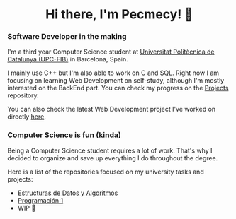 <h1 align="center"> Hi there, I'm Pecmecy! 👋 </h1>
<h3> Software Developer in the making </h3>


I'm a third year Computer Science student at [Universitat Politècnica de Catalunya (UPC-FIB)](https://www.fib.upc.edu/en) in Barcelona, Spain.

I mainly use C++ but I'm also able to work on C and SQL. Right now I am focusing on learning Web Development on self-study, although I'm mostly interested on the BackEnd part.
You can check my progress on the [Projects](https://github.com/Pecmecy/Projects) repository.


You can also check the latest Web Development project I've worked on directly [here](https://pecmecy.github.io). 

### Computer Science is fun (kinda)

Being a Computer Science student requires a lot of work. That's why I decided to organize and save up everything I do throughout the degree.

Here is a list of the repositories focused on my university tasks and projects:
  * [Estructuras de Datos y Algoritmos](https://github.com/Pecmecy/FIB-EDA)
  * [Programación 1](https://github.com/Pecmecy/FIB-PRO1)
  * WIP 🚧

